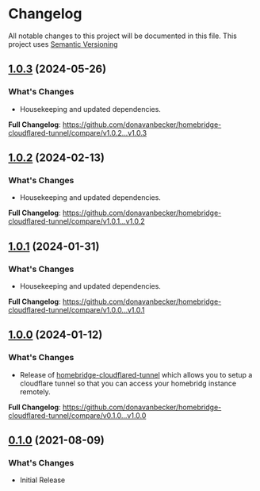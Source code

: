 # Changelog

All notable changes to this project will be documented in this file. This project uses [Semantic Versioning](https://semver.org/)

## [1.0.3](https://github.com/donavanbecker/homebridge-cloudflared-tunnel/compare/v1.0.2...v1.0.3) (2024-05-26)

### What's Changes

- Housekeeping and updated dependencies.

**Full Changelog**: https://github.com/donavanbecker/homebridge-cloudflared-tunnel/compare/v1.0.2...v1.0.3

## [1.0.2](https://github.com/donavanbecker/homebridge-cloudflared-tunnel/compare/v1.0.1...v1.0.2) (2024-02-13)

### What's Changes

- Housekeeping and updated dependencies.

**Full Changelog**: https://github.com/donavanbecker/homebridge-cloudflared-tunnel/compare/v1.0.1...v1.0.2

## [1.0.1](https://github.com/donavanbecker/homebridge-cloudflared-tunnel/compare/v1.0.0...v1.0.1) (2024-01-31)

### What's Changes

- Housekeeping and updated dependencies.

**Full Changelog**: https://github.com/donavanbecker/homebridge-cloudflared-tunnel/compare/v1.0.0...v1.0.1

## [1.0.0](https://github.com/donavanbecker/homebridge-cloudflared-tunnel/compare/v0.1.0...v1.0.0) (2024-01-12)

### What's Changes

- Release of [homebridge-cloudflared-tunnel](https://github.com/donavanbecker/homebridge-cloudflared-tunnel) which allows you to setup a cloudflare tunnel so that you can access your homebridg instance remotely.

**Full Changelog**: https://github.com/donavanbecker/homebridge-cloudflared-tunnel/compare/v0.1.0...v1.0.0

## [0.1.0](https://github.com/donavanbecker/homebridge-cloudflared-tunnel/releases/tag/v0.1.0) (2021-08-09)

### What's Changes

- Initial Release
